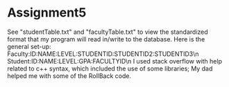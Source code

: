 # Assignment5
See "studentTable.txt" and "facultyTable.txt" to view the standardized format that my program will read in/write to the database. Here is the general set-up:
  Faculty:ID:NAME:LEVEL:STUDENTID:STUDENTID2:STUDENTID3\n
  Student:ID:NAME:LEVEL:GPA:FACULTYID\n
 I used stack overflow with help related to c++ syntax, which included the use of some libraries;
 My dad helped me with some of the RollBack code.
